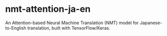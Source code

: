 # nmt-attention-ja-en
An Attention-based Neural Machine Translation (NMT) model for Japanese-to-English translation, built with TensorFlow/Keras.
